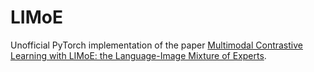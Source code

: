 # LIMoE

Unofficial PyTorch implementation of the paper [Multimodal Contrastive Learning with LIMoE: the Language-Image Mixture of Experts](https://arxiv.org/abs/2206.02770).
